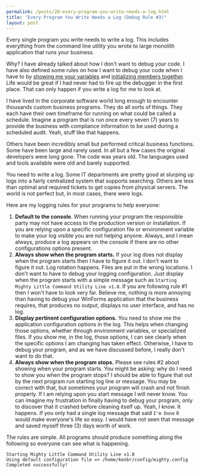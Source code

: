 ```yaml
---
permalink: /posts/20-every-program-you-write-needs-a-log.html
title: "Every Program You Write Needs a Log (Debug Rule #3)"
layout: post
---
```


Every single program you write needs to write a log. This includes everything
from the command line utility you wrote to large monolith application that runs
your business. 

Why? I have already talked about how I don't want to debug your code. I have
also defined some rules on how I want to debug your code when I have to by
[showing me your variables][1] and [initializing members together][2]. Life 
would be great if I had never had to fire up the debugger in the first place.
That can only happen if you write a log for me to look at.

I have lived in the corporate software world long enough to encounter thousands
custom business programs. They do all sorts of things. They each have their own
timeframe for running on what could be called a schedule. Imagine a program that
is run once every seven (7) years to provide the business with compliance
information to be used during a scheduled audit. Yeah, stuff like that happens.

Others have been incredibly small but performed critical business functions.
Some have been large and rarely used. In all but a few cases the original
developers were long gone. The code was years old. The languages used and tools
available were old and barely supported.

You need to write a log. Some IT departments are pretty good at slurping up logs
into a fairly centralized system that supports searching. Others are less than
optimal and required tickets to get copies from physical servers. The world is
not perfect but, in most cases, there were logs.

Here are my logging rules for your programs to help everyone:

1. **Default to the console**. When running your program the responsible party
   may not have access to the production version or installation. If you are
   relying upon a specific configuration file or environment variable to make
   your log visible you are not helping anyone. Always, and I mean always,
   produce a log appears on the console if there are no other configurations
   options present.
2. **Always show when the program starts.** If your log does not display when
   the program starts then I have to figure it out. I don't want to figure it
   out. Log rotation happens. Files are put in the wrong locations. I don't want
   to have to debug your logging configuration. Just display when the program
   starts with a simple message such
   as `Starting Mighty Little Command Utility Line v1.0`. If you are following
   rule #1 then I won't have to look very far. Believe me, nothing is more
   annoying than having to debug your WinForms application that the business
   requires, that produces no output, displays no user interface, and has no
   log.
4. **Display pertinent configuration options.** You need to show me the
   application configuration options in the log. This helps when changing those
   options, whether through environment variables, or specialized files. If you
   show me, in the log, those options, I can see clearly when the specific
   options I am changing has taken effect. Otherwise, I have to debug your
   program, and as we have discussed before, I really don't want to do that.
5. **Always show when the program stops.** Please see rules #2 about showing
   when your program starts. You might be asking: why do I need to show you when
   the program stops? I should be able to figure that out by the next program
   run starting log line or message. You may be correct with that, but sometimes
   your program will crash and not finish properly. If I am relying upon you
   start message I will never know. You can imagine my frustration in finally
   having to debug your program, only to discover that it crashed before
   cleaning itself up. Yeah, I know. It happens. If you only had a single log
   message that said `I'm Done` it would make everyone's life so easy. I would
   have not seen that message and saved myself three (3) days worth of work.

The rules are simple. All programs should produce something along the following
so everyone can see what is happening.

```text
Starting Mighty Little Command Utility Line v1.0
Using default configuration file => /home/kenbr/config/mighty.config 
Completed successfully!
```

[1]:https://kenbrittain.com/posts/18-show-me-with-temporary-variables.html
[2]:https://kenbrittain.com/posts/19-initialize-members-together.html
